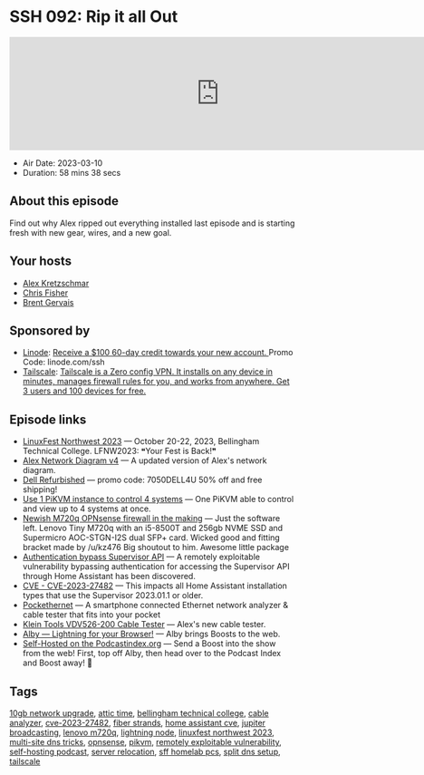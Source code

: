 # SSH 092: Rip it all Out

<iframe src="https://player.fireside.fm/v2/dUlrHQih+s4Kz-AjG?theme=dark" width="740" height="200" frameborder="0" scrolling="no"></iframe>

* Air Date: 2023-03-10
* Duration: 58 mins 38 secs

## About this episode

Find out why Alex ripped out everything installed last episode and is starting fresh with new gear, wires, and a new goal.

## Your hosts
* [Alex Kretzschmar](https://selfhosted.show/hosts/alexktz)
* [Chris Fisher](https://selfhosted.show/hosts/chrislas)
* [Brent Gervais](https://selfhosted.show/guests/brentgervais)

## Sponsored by

  * [Linode](https://linode.com/ssh): [Receive a $100 60-day credit towards your new account. ](https://linode.com/ssh) Promo Code: linode.com/ssh
  * [Tailscale](http://tailscale.com/selfhosted): [Tailscale is a Zero config VPN. It installs on any device in minutes, manages firewall rules for you, and works from anywhere. Get 3 users and 100 devices for free. ](http://tailscale.com/selfhosted)



## Episode links

  * [LinuxFest Northwest 2023](https://linuxfestnorthwest.org/ "LinuxFest Northwest 2023") — October 20-22, 2023, Bellingham Technical College. LFNW2023: ❝Your Fest is Back!❞
  * [Alex Network Diagram v4](https://gallery.ktz.cloud/#16769539672964/16777769168943 "Alex Network Diagram v4") — A updated version of Alex's network diagram. 
  * [Dell Refurbished](https://www.dellrefurbished.com/ "Dell Refurbished") — promo code: 7050DELL4U 50% off and free shipping!
  * [Use 1 PiKVM instance to control 4 systems](https://blog.ktz.me/use-1-pikvm-instance-to-control-4-systems/ "Use 1 PiKVM instance to control 4 systems") — One PiKVM able to control and view up to 4 systems at once.
  * [Newish M720q OPNsense firewall in the making](https://www.reddit.com/r/OPNsenseFirewall/comments/11g66wr/newish_m720q_opnsense_firewall_in_the_making/ "Newish M720q OPNsense firewall in the making") — Just the software left. Lenovo Tiny M720q with an i5-8500T and 256gb NVME SSD and Supermicro AOC-STGN-I2S dual SFP+ card. Wicked good and fitting bracket made by /u/kz476 Big shoutout to him. Awesome little package
  * [Authentication bypass Supervisor API](https://github.com/home-assistant/core/security/advisories/GHSA-2j8f-h4mr-qr25 "Authentication bypass Supervisor API") — A remotely exploitable vulnerability bypassing authentication for accessing the Supervisor API through Home Assistant has been discovered.
  * [CVE - CVE-2023-27482](https://cve.mitre.org/cgi-bin/cvename.cgi?name=CVE-2023-27482 "CVE - CVE-2023-27482") — This impacts all Home Assistant installation types that use the Supervisor 2023.01.1 or older. 
  * [Pockethernet](https://pockethernet.com/ "Pockethernet") — A smartphone connected Ethernet network analyzer & cable tester that fits into your pocket
  * [Klein Tools VDV526-200 Cable Tester](https://www.amazon.com/gp/product/B0925826M2?ie=UTF8&linkCode=sl1&tag=alexktz-20&linkId=50e51823f967a7d29759a99c3a0dc5aa&language=en_US&ref_=as_li_ss_tl&th=1 "Klein Tools VDV526-200 Cable Tester") — Alex's new cable tester.
  * [Alby — Lightning for your Browser!](https://getalby.com/ "Alby — Lightning for your Browser!") — Alby brings Boosts to the web.
  * [Self-Hosted on the Podcastindex.org](https://podcastindex.org/podcast/830124 "Self-Hosted on the Podcastindex.org") — Send a Boost into the show from the web! First, top off Alby, then head over to the Podcast Index and Boost away! 🥳



## Tags

[10gb network upgrade](https://selfhosted.show/tags/10gb%20network%20upgrade), [attic time](https://selfhosted.show/tags/attic%20time), [bellingham technical college](https://selfhosted.show/tags/bellingham%20technical%20college), [cable analyzer](https://selfhosted.show/tags/cable%20analyzer), [cve-2023-27482](https://selfhosted.show/tags/cve-2023-27482), [fiber strands](https://selfhosted.show/tags/fiber%20strands), [home assistant cve](https://selfhosted.show/tags/home%20assistant%20cve), [jupiter broadcasting](https://selfhosted.show/tags/jupiter%20broadcasting), [lenovo m720q](https://selfhosted.show/tags/lenovo%20m720q), [lightning node](https://selfhosted.show/tags/lightning%20node), [linuxfest northwest 2023](https://selfhosted.show/tags/linuxfest%20northwest%202023), [multi-site dns tricks](https://selfhosted.show/tags/multi-site%20dns%20tricks), [opnsense](https://selfhosted.show/tags/opnsense), [pikvm](https://selfhosted.show/tags/pikvm), [remotely exploitable vulnerability](https://selfhosted.show/tags/remotely%20exploitable%20vulnerability), [self-hosting podcast](https://selfhosted.show/tags/self-hosting%20podcast), [server relocation](https://selfhosted.show/tags/server%20relocation), [sff homelab pcs](https://selfhosted.show/tags/sff%20homelab%20pcs), [split dns setup](https://selfhosted.show/tags/split%20dns%20setup), [tailscale](https://selfhosted.show/tags/tailscale)